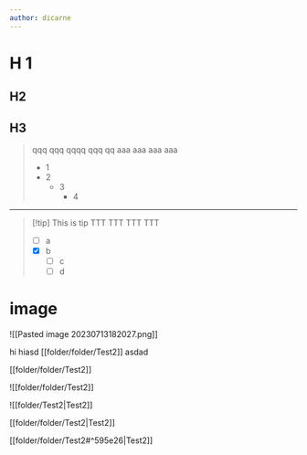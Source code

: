 ```yaml
---
author: dicarne
---
```

# H 1

## H2

## H3

> qqq qqq qqqq qqq qq
> aaa  aaa aaa aaa
> - 1
> - 2
> 	- 3
> 		- 4

---

> [!tip] This is tip
> TTT TTT TTT TTT
> - [ ] a
> - [x] b
> 	- [ ] c
> 	- [ ] d

# image

![[Pasted image 20230713182027.png]]

hi hiasd [[folder/folder/Test2]] asdad

[[folder/folder/Test2]]

![[folder/folder/Test2]]

![[folder/Test2|Test2]]

[[folder/folder/Test2|Test2]]

[[folder/folder/Test2#^595e26|Test2]]